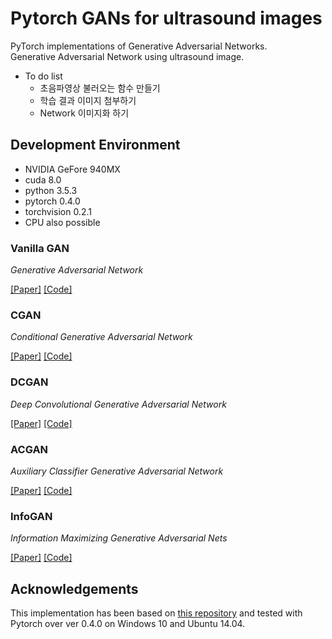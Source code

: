 # Pytorch GANs for ultrasound images
PyTorch implementations of Generative Adversarial Networks.  
Generative Adversarial Network using ultrasound image.

* To do list
  - 초음파영상 불러오는 함수 만들기
  - 학습 결과 이미지 첨부하기
  - Network 이미지화 하기


## Development Environment
* NVIDIA GeFore 940MX
* cuda 8.0
* python 3.5.3
* pytorch 0.4.0
* torchvision 0.2.1
* CPU also possible



### Vanilla GAN
_Generative Adversarial Network_

[[Paper]](https://arxiv.org/abs/1406.2661) [[Code]](models/GAN/network.py)


### CGAN
_Conditional Generative Adversarial Network_

[[Paper]](https://arxiv.org/abs/1411.1784) [[Code]](models/CGAN/network.py)


### DCGAN
_Deep Convolutional Generative Adversarial Network_

[[Paper]](https://arxiv.org/abs/1511.06434) [[Code]](models/DCGAN/network.py)


### ACGAN
_Auxiliary Classifier Generative Adversarial Network_

[[Paper]](https://arxiv.org/abs/1610.09585) [[Code]](models/ACGAN/network.py)


### InfoGAN
_Information Maximizing Generative Adversarial Nets_

[[Paper]](https://arxiv.org/abs/1606.03657) [[Code]](models/InfoGAN/network.py)


## Acknowledgements
This implementation has been based on [this repository](https://github.com/eriklindernoren/PyTorch-GAN) and tested with Pytorch over ver 0.4.0 on Windows 10 and Ubuntu 14.04.
